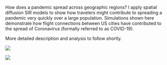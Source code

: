 How does a pandemic spread across geographic regions? I apply spatial diffusion SIR models to show how travelers might contribute to spreading a pandemic very quickly over a large population. Simulations shown here demonstrate how flight connections between US cities have contributed to the spread of Coronavirus (formally referred to as COVID-19). 

More detailed description and analysis to follow shortly. 

<!--<a href="url"><img src="https://user-images.githubusercontent.com/26789228/78155263-84ea5c00-743d-11ea-833c-e0a7de80f3a6.gif" align="left" height="370" width="1233"></a> --> 

<a href="url"><img src="https://user-images.githubusercontent.com/26789228/78159434-dcd79180-7442-11ea-8f02-d57f4f1ff27e.gif" align="middle"/>

<a href="url"><img src="https://user-images.githubusercontent.com/26789228/78159648-21fbc380-7443-11ea-9b22-93b3ad30d949.gif" align="middle"/> 
